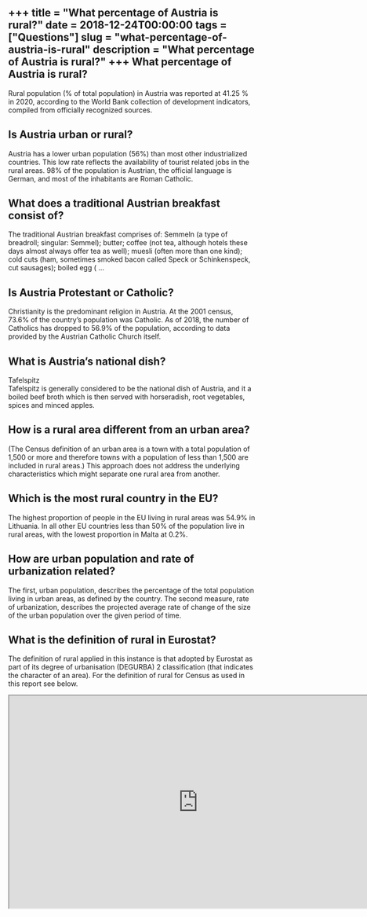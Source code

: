 +++
title = "What percentage of Austria is rural?"
date = 2018-12-24T00:00:00
tags = ["Questions"]
slug = "what-percentage-of-austria-is-rural"
description = "What percentage of Austria is rural?"
+++
What percentage of Austria is rural?
------------------------------------

Rural population (% of total population) in Austria was reported at 41.25 % in 2020, according to the World Bank collection of development indicators, compiled from officially recognized sources.

Is Austria urban or rural?
--------------------------

Austria has a lower urban population (56%) than most other industrialized countries. This low rate reflects the availability of tourist related jobs in the rural areas. 98% of the population is Austrian, the official language is German, and most of the inhabitants are Roman Catholic.

What does a traditional Austrian breakfast consist of?
------------------------------------------------------

The traditional Austrian breakfast comprises of: Semmeln (a type of breadroll; singular: Semmel); butter; coffee (not tea, although hotels these days almost always offer tea as well); muesli (often more than one kind); cold cuts (ham, sometimes smoked bacon called Speck or Schinkenspeck, cut sausages); boiled egg ( …

Is Austria Protestant or Catholic?
----------------------------------

Christianity is the predominant religion in Austria. At the 2001 census, 73.6% of the country’s population was Catholic. As of 2018, the number of Catholics has dropped to 56.9% of the population, according to data provided by the Austrian Catholic Church itself.

What is Austria’s national dish?
--------------------------------

Tafelspitz  
Tafelspitz is generally considered to be the national dish of Austria, and it a boiled beef broth which is then served with horseradish, root vegetables, spices and minced apples.

How is a rural area different from an urban area?
-------------------------------------------------

(The Census definition of an urban area is a town with a total population of 1,500 or more and therefore towns with a population of less than 1,500 are included in rural areas.) This approach does not address the underlying characteristics which might separate one rural area from another.

Which is the most rural country in the EU?
------------------------------------------

The highest proportion of people in the EU living in rural areas was 54.9% in Lithuania. In all other EU countries less than 50% of the population live in rural areas, with the lowest proportion in Malta at 0.2%.

How are urban population and rate of urbanization related?
----------------------------------------------------------

The first, urban population, describes the percentage of the total population living in urban areas, as defined by the country. The second measure, rate of urbanization, describes the projected average rate of change of the size of the urban population over the given period of time.

What is the definition of rural in Eurostat?
--------------------------------------------

The definition of rural applied in this instance is that adopted by Eurostat as part of its degree of urbanisation (DEGURBA) 2 classification (that indicates the character of an area). For the definition of rural for Census as used in this report see below.

<iframe allow="accelerometer; autoplay; clipboard-write; encrypted-media; gyroscope; picture-in-picture" allowfullscreen="" class="__youtube_prefs__  epyt-is-override  no-lazyload" data-no-lazy="1" data-origheight="433" data-origwidth="770" data-skipgform_ajax_framebjll="" height="433" id="_ytid_34011" loading="lazy" src="https://www.youtube.com/embed/5cTXy25mrTs?enablejsapi=1&autoplay=0&cc_load_policy=0&cc_lang_pref=&iv_load_policy=1&loop=0&modestbranding=0&rel=1&fs=1&playsinline=0&autohide=2&theme=dark&color=red&controls=1&" title="YouTube player" width="770"></iframe>
